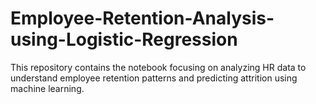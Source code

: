 # Employee-Retention-Analysis-using-Logistic-Regression
This repository contains the notebook focusing on analyzing HR data to understand employee retention patterns and predicting attrition using machine learning.
